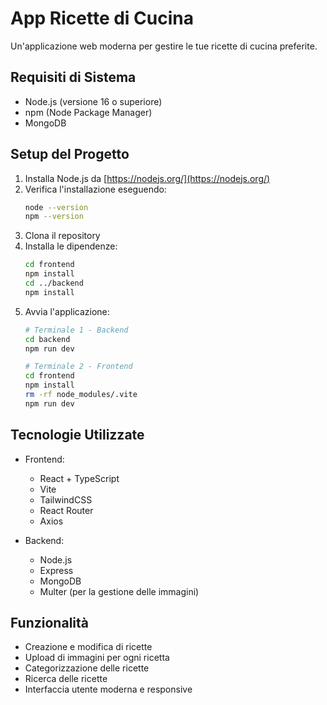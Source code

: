 # App Ricette di Cucina

Un'applicazione web moderna per gestire le tue ricette di cucina preferite.

## Requisiti di Sistema

- Node.js (versione 16 o superiore)
- npm (Node Package Manager)
- MongoDB

## Setup del Progetto

1. Installa Node.js da [https://nodejs.org/](https://nodejs.org/)
2. Verifica l'installazione eseguendo:
   ```bash
   node --version
   npm --version
   ```
3. Clona il repository
4. Installa le dipendenze:
   ```bash
   cd frontend
   npm install
   cd ../backend
   npm install
   ```
5. Avvia l'applicazione:
   ```bash
   # Terminale 1 - Backend
   cd backend
   npm run dev
   
   # Terminale 2 - Frontend
   cd frontend
   npm install
   rm -rf node_modules/.vite
   npm run dev
   ```

## Tecnologie Utilizzate

- Frontend:
  - React + TypeScript
  - Vite
  - TailwindCSS
  - React Router
  - Axios

- Backend:
  - Node.js
  - Express
  - MongoDB
  - Multer (per la gestione delle immagini)

## Funzionalità

- Creazione e modifica di ricette
- Upload di immagini per ogni ricetta
- Categorizzazione delle ricette
- Ricerca delle ricette
- Interfaccia utente moderna e responsive 
